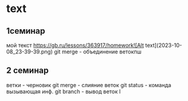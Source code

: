 # text

## 1семинар
мой текст
https://gb.ru/lessons/363917/homework![Alt text](2023-10-08_23-39-39.png)
git merge - объединение ветокпш

## 2 семинар
ветки - черновик
git merge - слияние веток
git status - команда вызывающая инф.
git branch - вывод веток
l